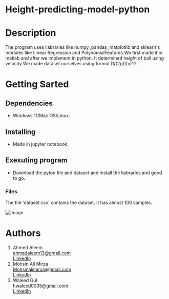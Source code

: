 # Height-predicting-model-python
# Description
The program uses liabraries like numpy ,pandas ,matplotlib and sklearn's modules like Linear Regression and PolynomialFeatures.We first made it in matlab and after we implement in python. It determined height of ball using velocity.We made dataset ourselves using formul (1/(2g))(v)^2.
# Getting Sarted
## Dependencies ##
* Windows 11/Mac OS/Linux.
## Installing ##
* Made in jupyter notebook.
## Exexuting program ##
* Download the pyton file and dataset and install the liabraries and good to go.
### Files  ###
The file 'dataset.csv' contains the dataset. It has almost 100 samples. 

![image](https://user-images.githubusercontent.com/84980384/157911518-ae9f5d13-8e0e-40d0-bd09-9cb987889fc3.png)


# Authors
1. Ahmed Aleem\
   ahmadaleem13@gmail.com\
   [​LinkedIn​](https://www.linkedin.com/in/ahmad-aleem-45a2251bb/)
2. Mohsin Ali Mirza\
   Mohsinalimirxa@gmail.com\
   [​LinkedIn​](https://www.linkedin.com/in/mohsin-ali-mirza-63878620a/)
 3. ​Waleed Gul<br> 
 ​hwaleed0035@gmail.com<br> 
 ​[​LinkedIn​](https://www.linkedin.com/in/mohsin-ali-mirza-63878620a)
